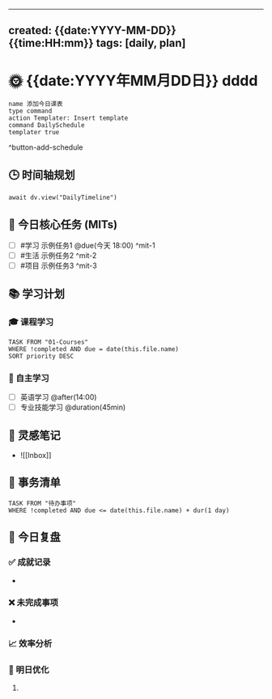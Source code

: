
---
created: {{date:YYYY-MM-DD}} {{time:HH:mm}}
tags: [daily, plan]
---

# 🌞 {{date:YYYY年MM月DD日}} dddd

```button
name 添加今日课表
type command
action Templater: Insert template
command DailySchedule
templater true
```
^button-add-schedule

## 🕒 时间轴规划
```dataviewjs
await dv.view("DailyTimeline")
```

## 📅 今日核心任务 (MITs)
- [ ] #学习 示例任务1 @due(今天 18:00) ^mit-1
- [ ] #生活 示例任务2 ^mit-2
- [ ] #项目 示例任务3 ^mit-3

## 📚 学习计划
### 🎓 课程学习
```dataview
TASK FROM "01-Courses"
WHERE !completed AND due = date(this.file.name)
SORT priority DESC
```

### 📖 自主学习
- [ ] 英语学习 @after(14:00)
- [ ] 专业技能学习 @duration(45min)

## 🧠 灵感笔记
- ![[Inbox]]

## 💼 事务清单
```dataview
TASK FROM "待办事项"
WHERE !completed AND due <= date(this.file.name) + dur(1 day)
```

## 🎯 今日复盘
### ✅ 成就记录
- 

### ❌ 未完成事项
- 

### 📈 效率分析
> 

### 🔁 明日优化
1. 
